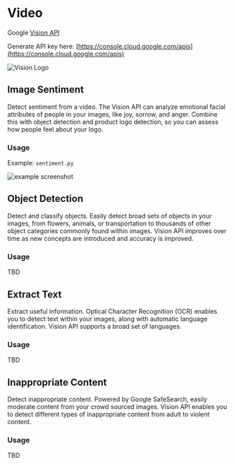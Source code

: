 # Video

Google [Vision API](https://cloud.google.com/vision/)

Generate API key here: [https://console.cloud.google.com/apis](https://console.cloud.google.com/apis)

![Vision Logo](https://cloud.google.com/images/products/artwork/what-is-it.png)

## Image Sentiment 

Detect sentiment from a video. The Vision API can analyze emotional facial attributes of people in your images, like joy, sorrow, and anger. Combine this with object detection and product logo detection, so you can assess how people feel about your logo.

### Usage

Example: `sentiment.py`

![example screenshot](https://monosnap.com/file/QGlltMilSsBTMMmcOPYkA2Pkc6QzL0.png)

## Object Detection

Detect and classify objects. Easily detect broad sets of objects in your images, from flowers, animals, or transportation to thousands of other object categories commonly found within images. Vision API improves over time as new concepts are introduced and accuracy is improved.

### Usage

TBD

## Extract Text

Extract useful information. Optical Character Recognition (OCR) enables you to detect text within your images, along with automatic language identification. Vision API supports a broad set of languages.

### Usage

TBD

## Inappropriate Content

Detect inappropriate content. Powered by Google SafeSearch, easily moderate content from your crowd sourced images. Vision API enables you to detect different types of inappropriate content from adult to violent content.

### Usage

TBD
